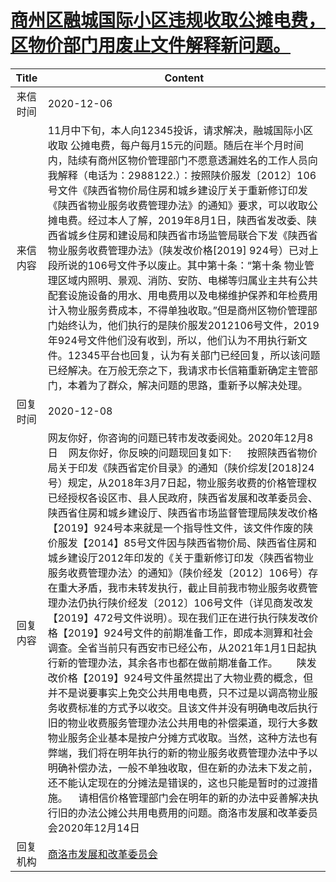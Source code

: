 # <a href="http://www.shangluo.gov.cn/zmhd/ldxxxx.jsp?urltype=leadermail.LeaderMailContentUrl&wbtreeid=1112&leadermailid=6677">商州区融城国际小区违规收取公摊电费，区物价部门用废止文件解释新问题。</a>
| Title |                                                                                                                                                                                                                                                                                                                                                                                       Content                                                                                                                                                                                                                                                                                                                                                                                        |
|:-----:|--------------------------------------------------------------------------------------------------------------------------------------------------------------------------------------------------------------------------------------------------------------------------------------------------------------------------------------------------------------------------------------------------------------------------------------------------------------------------------------------------------------------------------------------------------------------------------------------------------------------------------------------------------------------------------------------------------------------------------------------------------------------------------------|
| 来信时间  | 2020-12-06                                                                                                                                                                                                                                                                                                                                                                                                                                                                                                                                                                                                                                                                                                                                                                           |
| 来信内容  | 11月中下旬，本人向12345投诉，请求解决，融城国际小区收取 公摊电费，每户每月15元的问题。随后在半个月时间内，陆续有商州区物价管理部门不愿意透漏姓名的工作人员向我解释（电话为：2988122.）：按照陕价服发〔2012〕106号文件《陕西省物价局住房和城乡建设厅关于重新修订印发《陕西省物业服务收费管理办法》的通知》要求，可以收取公摊电费。经过本人了解，2019年8月1日，陕西省发改委、陕西省城乡住房和建设局和陕西省市场监管局联合下发《陕西省物业服务收费管理办法》（陕发改价格[2019] 924号）已对上段所说的106号文件予以废止。其中第十条：“第十条 物业管理区域内照明、景观、消防、安防、电梯等归属业主共有公共配套设施设备的用水、用电费用以及电梯维护保养和年检费用计入物业服务费成本，不得单独收取。”但是商州区物价管理部门始终认为，他们执行的是陕价服发2012106号文件，2019年924号文件他们没有收到，所以，他们认为不用执行新文件。12345平台也回复，认为有关部门已经回复，所以该问题已经解决。在万般无奈之下，我请求市长信箱重新确定主管部门，本着为了群众，解决问题的思路，重新予以解决处理。                                                                                                                                                                                                                                                         |
| 回复时间  | 2020-12-08                                                                                                                                                                                                                                                                                                                                                                                                                                                                                                                                                                                                                                                                                                                                                                           |
| 回复内容  | 网友你好，你咨询的问题已转市发改委阅处。2020年12月8日    网友你好，你反映的问题现回复如下:      按照陕西省物价局关于印发《陕西省定价目录》的通知（陕价综发[2018]24号）规定，从2018年3月7日起，物业服务收费的价格管理权已经授权各设区市、县人民政府，陕西省发展和改革委员会、陕西省住房和城乡建设厅、陕西省市场监督管理局陕发改价格【2019】924号本来就是一个指导性文件，该文件作废的陕价服发【2014】85号文件因与陕西省物价局、陕西省住房和城乡建设厅2012年印发的《关于重新修订印发〈陕西省物业服务收费管理办法〉的通知》（陕价经发〔2012〕106号）存在重大矛盾，我市未转发执行，截止目前我市物业服务收费管理办法仍执行陕价经发〔2012〕106号文件（详见商发改发【2019】472号文件说明）。现在我们正在进行执行陕发改价格【2019】924号文件的前期准备工作，即成本测算和社会调查。全省当前只有西安市已经公布，从2021年1月1日起执行新的管理办法，其余各市也都在做前期准备工作。       陕发改价格【2019】924号文件虽然提出了大物业费的概念，但并不是说要事实上免交公共用电电费，只不过是以调高物业服务收费标准的方式予以收交。且该文件并没有明确电改后执行旧的物业收费服务管理办法公共用电的补偿渠道，现行大多数物业服务企业基本是按户分摊方式收取。当然，这种方法也有弊端，我们将在明年执行的新的物业服务收费管理办法中予以明确补偿办法，一般不单独收取，但在新的办法未下发之前，还不能认定现在的分摊法是错误的，这也只能是暂时的过渡措施。    请相信价格管理部门会在明年的新的办法中妥善解决执行旧的办法公摊公共用电费用的问题。商洛市发展和改革委员会2020年12月14日 |
| 回复机构  | <a href="../../category/agencies/商洛市发展和改革委员会.md">商洛市发展和改革委员会</a>                                                                                                                                                                                                                                                                                                                                                                                                                                                                                                                                                                                                                                                                                                                     |